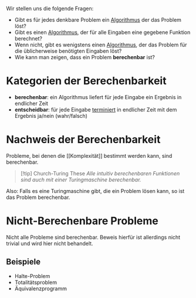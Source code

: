 Wir stellen uns die folgende Fragen:

- Gibt es für jedes denkbare Problem ein [Algorithmus](Algorithmen.md) der das Problem löst?
- Gibt es einen [Algorithmus](Algorithmen.md), der für alle Eingaben eine gegebene Funktion berechnet?
- Wenn nicht, gibt es wenigstens einen [Algorithmus](Algorithmen.md), der das Problem für die üblicherweise benötigten Eingaben löst?
- Wie kann man zeigen, dass ein Problem **berechenbar** ist?

# Kategorien der Berechenbarkeit

- **berechenbar**: ein Algorithmus liefert für jede Eingabe ein Ergebnis in endlicher Zeit
- **entscheidbar**: für jede Eingabe [terminiert](Korrektheit.md#Terminiertheit) in endlicher Zeit mit dem Ergebnis ja/nein (wahr/falsch)

# Nachweis der Berechenbarkeit

Probleme, bei denen die [[Komplexität]] bestimmt werden kann, sind berechenbar.

>[!tip] Church-Turing These
>*Alle intuitiv berechenbaren Funktionen sind auch mit einer Turingmaschine berechenbar.*

Also: Falls es eine Turingmaschine gibt, die ein Problem lösen kann, so ist das Problem berechenbar.

# Nicht-Berechenbare Probleme

Nicht alle Probleme sind berechenbar. Beweis hierfür ist allerdings nicht trivial und wird hier nicht behandelt.
## Beispiele

- Halte-Problem
- Totalitätsproblem
- Äquivalenzprogramm